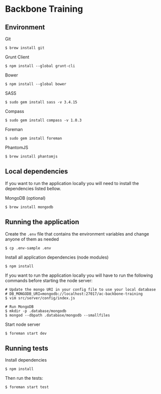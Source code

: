 # Backbone Training

## Environment

Git

```
$ brew install git
```

Grunt Client

```
$ npm install --global grunt-cli
```

Bower

```
$ npm install --global bower
```

SASS

```
$ sudo gem install sass -v 3.4.15
```

Compass

```
$ sudo gem install compass -v 1.0.3
```

Foreman

```
$ sudo gem install foreman
```

PhantomJS

```
$ brew install phantomjs
```

## Local dependencies

If you want to run the application locally you will need to install the dependencies listed bellow.

MongoDB (optional)

```
$ brew install mongodb
```

## Running the application

Create the `.env` file that contains the environment variables and change anyone of them as needed

```
$ cp .env-sample .env
```

Install all application dependencies (node modules)

```
$ npm install
```

If you want to run the application locally you will have to run the following commands before starting the node server:

```
# Update the mongo URI in your config file to use your local database
# DB_MONGODB_URI=mongodb://localhost:27017/ac-backbone-training
$ vim src/server/config/index.js

# Run MongoDB
$ mkdir -p .database/mongodb
$ mongod --dbpath .database/mongodb --smallfiles
```

Start node server

```
$ foreman start dev
```

## Running tests

Install dependencies

```
$ npm install
```

Then run the tests:

```
$ foreman start test
```
